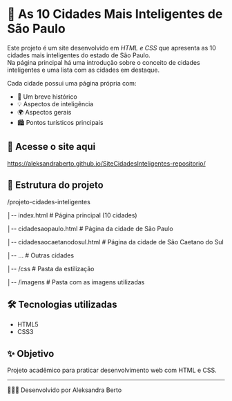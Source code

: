 # 🌆 As 10 Cidades Mais Inteligentes de São Paulo

Este projeto é um site desenvolvido em *HTML e CSS* que apresenta as 10 cidades mais inteligentes do estado de São Paulo.  
Na página principal há uma introdução sobre o conceito de cidades inteligentes e uma lista com as cidades em destaque.  

Cada cidade possui uma página própria com:
- 📖 Um breve histórico  
- 💡 Aspectos de inteligência  
- 🌍 Aspectos gerais  
- 🏙️ Pontos turísticos principais  

## 🚀 Acesse o site aqui
https://aleksandraberto.github.io/SiteCidadesInteligentes-repositorio/

## 📂 Estrutura do projeto
/projeto-cidades-inteligentes

│-- index.html # Página principal (10 cidades)

│-- cidadesaopaulo.html # Página da cidade de São Paulo

│-- cidadesaocaetanodosul.html # Página da cidade de São Caetano do Sul

│-- ... # Outras cidades

│-- /css # Pasta da estilização

│-- /imagens # Pasta com as imagens utilizadas

## 🛠️ Tecnologias utilizadas
- HTML5  
- CSS3

## ✨ Objetivo
Projeto acadêmico para praticar desenvolvimento web com HTML e CSS.

---

👩🏽‍💻 Desenvolvido por Aleksandra Berto
